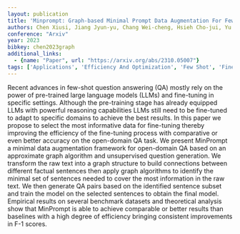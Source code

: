 ```yaml
---
layout: publication
title: 'Minprompt: Graph-based Minimal Prompt Data Augmentation For Few-shot Question Answering'
authors: Chen Xiusi, Jiang Jyun-yu, Chang Wei-cheng, Hsieh Cho-jui, Yu Hsiang-fu, Wang Wei
conference: "Arxiv"
year: 2023
bibkey: chen2023graph
additional_links:
  - {name: "Paper", url: "https://arxiv.org/abs/2310.05007"}
tags: ['Applications', 'Efficiency And Optimization', 'Few Shot', 'Fine Tuning', 'Pretraining Methods', 'Prompting', 'Tools', 'Training Techniques']
---
```

Recent advances in few-shot question answering (QA) mostly rely on the power of pre-trained large language models (LLMs) and fine-tuning in specific settings. Although the pre-training stage has already equipped LLMs with powerful reasoning capabilities LLMs still need to be fine-tuned to adapt to specific domains to achieve the best results. In this paper we propose to select the most informative data for fine-tuning thereby improving the efficiency of the fine-tuning process with comparative or even better accuracy on the open-domain QA task. We present MinPrompt a minimal data augmentation framework for open-domain QA based on an approximate graph algorithm and unsupervised question generation. We transform the raw text into a graph structure to build connections between different factual sentences then apply graph algorithms to identify the minimal set of sentences needed to cover the most information in the raw text. We then generate QA pairs based on the identified sentence subset and train the model on the selected sentences to obtain the final model. Empirical results on several benchmark datasets and theoretical analysis show that MinPrompt is able to achieve comparable or better results than baselines with a high degree of efficiency bringing consistent improvements in F-1 scores.
